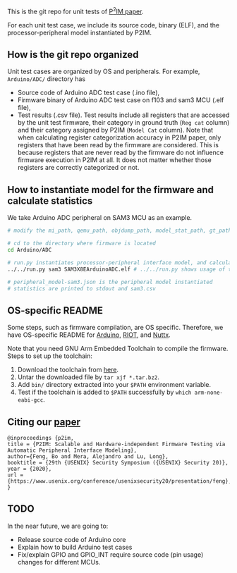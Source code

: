 This is the git repo for unit tests of [P<sup>2</sup>IM paper](https://www.usenix.org/conference/usenixsecurity20/presentation/feng).

For each unit test case, we include its source code, binary (ELF), and the processor-peripheral model instantiated by P2IM.


## How is the git repo organized
Unit test cases are organized by OS and peripherals. 
For example, `Arduino/ADC/` directory has
* Source code of Arduino ADC test case (.ino file),
* Firmware binary of Arduino ADC test case on f103 and sam3 MCU (.elf file),
* Test results (.csv file). Test results include all registers that are accessed by the unit test firmware, their category in ground truth (`Reg cat` column) and their category assigned by P2IM (`Model Cat` column). Note that when calculating register categorization accuracy in P2IM paper, only registers that have been read by the firmware are considered. This is because registers that are never read by the firmware do not influence firmware execution in P2IM at all. It does not matter whether those registers are correctly categorized or not.


## How to instantiate model for the firmware and calculate statistics
We take Arduino ADC peripheral on SAM3 MCU as an example.
```bash
# modify the mi_path, qemu_path, objdump_path, model_stat_path, gt_path in <repo_path>/run.py

# cd to the directory where firmware is located
cd Arduino/ADC

# run.py instantiates processor-peripheral interface model, and calculates statistics
../../run.py sam3 SAM3X8EArduinoADC.elf # ../../run.py shows usage of the script

# peripheral_model-sam3.json is the peripheral model instantiated
# statistics are printed to stdout and sam3.csv
```


## OS-specific README
Some steps, such as firmware compilation, are OS specific.
Therefore, we have OS-specific README for [Arduino](Arduino/README.md), [RIOT](RIOT/README.md), and [Nuttx](NUTTX/README.md).

Note that you need GNU Arm Embedded Toolchain to compile the firmware.
Steps to set up the toolchain:
1. Download the toolchain from [here](https://developer.arm.com/tools-and-software/open-source-software/developer-tools/gnu-toolchain/gnu-rm/downloads).
2. Untar the downloaded file by `tar xjf *.tar.bz2`.
3. Add `bin/` directory extracted into your `$PATH` environment variable.
4. Test if the toolchain is added to `$PATH` successfully by `which arm-none-eabi-gcc`.


## Citing our [paper](https://www.usenix.org/conference/usenixsecurity20/presentation/feng)
```
@inproceedings {p2im,
title = {P2IM: Scalable and Hardware-independent Firmware Testing via Automatic Peripheral Interface Modeling},
author={Feng, Bo and Mera, Alejandro and Lu, Long},
booktitle = {29th {USENIX} Security Symposium ({USENIX} Security 20)},
year = {2020},
url = {https://www.usenix.org/conference/usenixsecurity20/presentation/feng},
}
```


## TODO
In the near future, we are going to: 
* Release source code of Arduino core
* Explain how to build Arduino test cases
* Fix/explain GPIO and GPIO_INT require source code (pin usage) changes for different MCUs.
